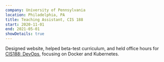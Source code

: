 ```yaml
---
company: University of Pennsylvania
location: Philadelphia, PA
title: Teaching Assistant, CIS 188
start: 2020-11-01
end: 2021-05-01
showDetails: true
---
```


Designed website, helped beta-test curriculum, and held office hours for [CIS188: DevOps](https://cis188.org/), focusing on Docker and Kubernetes.
